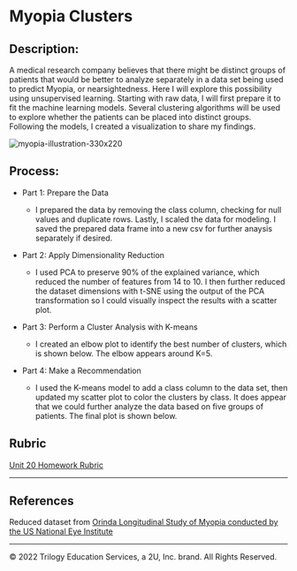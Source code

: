 # Myopia Clusters

## Description:
A medical research company believes that there might be distinct groups of patients that would be better to analyze separately in a data set being used to predict Myopia, or nearsightedness. Here I will explore this possibility using unsupervised learning. Starting with raw data, I will first prepare it to fit the machine learning models. Several clustering algorithms will be used to explore whether the patients can be placed into distinct groups. Following the models, I created a visualization to share my findings.

![myopia-illustration-330x220](https://user-images.githubusercontent.com/100361900/186709089-690ab99d-51a3-40fd-931c-8420c69fc9e4.gif)

## Process:

* Part 1: Prepare the Data
   * I prepared the data by removing the class column, checking for null values and duplicate rows. Lastly, I scaled the data for modeling. I saved the prepared data frame into a new csv for further anaysis separately if desired.

* Part 2: Apply Dimensionality Reduction 
   * I used PCA to preserve 90% of the explained variance, which reduced the number of features from 14 to 10. I then further reduced the dataset dimensions with t-SNE using the output of the PCA transformation so I could visually inspect the results with a scatter plot.

* Part 3: Perform a Cluster Analysis with K-means
   * I created an elbow plot to identify the best number of clusters, which is shown below. The elbow appears around K=5. 

* Part 4: Make a Recommendation 
   * I used the K-means model to add a class column to the data set, then updated my scatter plot to color the clusters by class. It does appear that we could further analyze the data based on five groups of patients. The final plot is shown below.
   

## Rubric

[Unit 20 Homework Rubric](https://docs.google.com/document/d/1046PZMnFwxcNkyIewuJc_RYhaErY42HoNUKORkh18A4/edit)

- - -

## References

Reduced dataset from [Orinda Longitudinal Study of Myopia conducted by the US National Eye Institute](https://clinicaltrials.gov/ct2/show/NCT00000169)

- - -

© 2022 Trilogy Education Services, a 2U, Inc. brand. All Rights Reserved.



